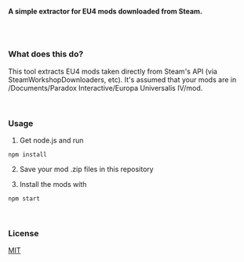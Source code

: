 **A simple extractor for EU4 mods downloaded from Steam.**

##

<br>

### What does this do?
This tool extracts EU4 mods taken directly from Steam's API (via
SteamWorkshopDownloaders, etc). It's assumed that your mods are in
/Documents/Paradox Interactive/Europa Universalis IV/mod.


<br>

### Usage

1) Get node.js and run
```
npm install
```

2) Save your mod .zip files in this repository

3) Install the mods with
```
npm start
```

<br>

### License
[MIT](/LICENSE)
